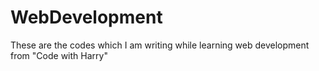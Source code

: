 # WebDevelopment
These are the codes which I am writing while learning web development from "Code with Harry"
